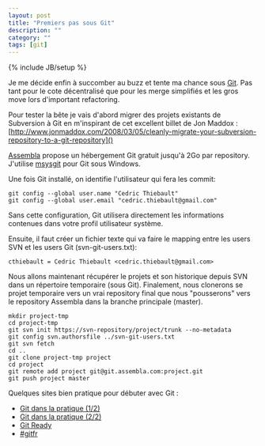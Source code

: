 ```yaml
---
layout: post
title: "Premiers pas sous Git"
description: ""
category: ""
tags: [git]
---
```

{% include JB/setup %}

Je me décide enfin à succomber au buzz et tente ma chance sous [Git](http://git-scm.com).
Pas tant pour le cote décentralisé que pour les merge simplifiés et les gros move lors d'important refactoring.

Pour tester la bête je vais d'abord migrer des projets existants de Subversion à Git en m'inspirant de cet excellent billet de Jon Maddox :
[http://www.jonmaddox.com/2008/03/05/cleanly-migrate-your-subversion-repository-to-a-git-repository]()

[Assembla](https://www.assembla.com) propose un hébergement Git gratuit jusqu'à 2Go par repository.
J'utilise [msysgit](http://code.google.com/p/msysgit) pour Git sous Windows.

Une fois Git installé, on identifie l'utilisateur qui fera les commit:

```
git config --global user.name "Cedric Thiebault"
git config --global user.email "cedric.thiebault@gmail.com"
```

Sans cette configuration, Git utilisera directement les informations contenues dans votre profil utilisateur système.

Ensuite, il faut créer un fichier texte qui va faire le mapping entre les users SVN et les users Git (svn-git-users.txt):

```
cthiebault = Cedric Thiebault <cedric.thiebault@gmail.com>
```

Nous allons maintenant récupérer le projets et son historique depuis SVN dans un répertoire temporaire (sous Git).
Finalement, nous clonerons se projet temporaire vers un vrai repository final que nous "pousserons" vers le repository Assembla dans la branche principale (master).

```
mkdir project-tmp
cd project-tmp
git svn init https://svn-repository/project/trunk --no-metadata
git config svn.authorsfile ../svn-git-users.txt
git svn fetch
cd ..
git clone project-tmp project
cd project
git remote add project git@git.assembla.com:project.git
git push project master
```

Quelques sites bien pratique pour débuter avec Git :

* [Git dans la pratique (1/2)](http://blog.octo.com/git-dans-la-pratique-12)
* [Git dans la pratique (2/2)](http://blog.octo.com/git-dans-la-pratique-22)
* [Git Ready](http://www.gitready.com)
* [#gitfr](http://blog.gitfr.net)